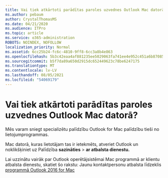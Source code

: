 ```yaml
---
title: Vai tiek atkārtoti parādītas paroles uzvednes Outlook Mac datorā?
ms.author: pebaum
author: CrystalThomasMS
ms.date: 04/21/2020
ms.audience: ITPro
ms.topic: article
ms.service: o365-administration
ROBOTS: NOINDEX, NOFOLLOW
localization_priority: Normal
ms.assetid: 6cc25b24-fc6c-4810-9ff8-6cc3a8b4e863
ms.openlocfilehash: 5b3c42eaa4af881235ee5029063fa741ee4e952c451a6b87085f2294d2cd3f71
ms.sourcegitcommit: b5f7da89a650d2915dc652449623c78be6247175
ms.translationtype: MT
ms.contentlocale: lv-LV
ms.lasthandoff: 08/05/2021
ms.locfileid: "54069179"
---
```

# <a name="experiencing-repeated-password-prompts-in-outlook-for-mac"></a>Vai tiek atkārtoti parādītas paroles uzvednes Outlook Mac datorā?

Mēs varam sniegt specializētu palīdzību Outlook for Mac palīdzību tieši no lietojumprogrammas.
  
Mac datorā, kuras lietotājam tas ir ietekmēts, atveriet Outlook un noklikšķiniet uz Palīdzība **sazināties** \> **ar atbalsta dienestu.**
  
Lai uzzinātu vairāk par Outlook operētājsistēmai Mac programmā ar klientu atbalsta dienestu, skatiet šo rakstu: Jaunu kontaktpersonu atbalsta līdzeklis [programmā Outlook 2016 for Mac](https://answers.microsoft.com/msoffice/forum/msoffice_outlook-mso_mac-mso_mac2016/new-contact-support-feature-in-outlook-2016-for/d4fc21c4-25e2-4e10-b943-1fba6542b517)
  

